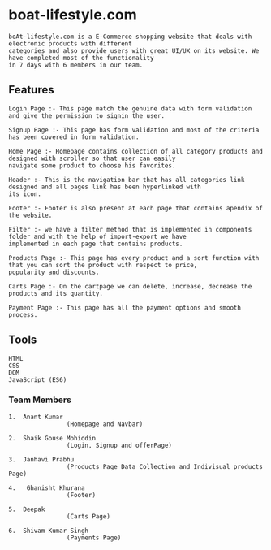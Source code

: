 # boat-lifestyle.com
    
    boAt-lifestyle.com is a E-Commerce shopping website that deals with electronic products with different
    categories and also provide users with great UI/UX on its website. We have completed most of the functionality 
    in 7 days with 6 members in our team.
    
## Features
    Login Page :- This page match the genuine data with form validation and give the permission to signin the user.
    
    Signup Page :- This page has form validation and most of the criteria has been covered in form validation.
    
    Home Page :- Homepage contains collection of all category products and designed with scroller so that user can easily 
    navigate some product to choose his favorites.
    
    Header :- This is the navigation bar that has all categories link designed and all pages link has been hyperlinked with 
    its icon.
    
    Footer :- Footer is also present at each page that contains apendix of the website.
    
    Filter :- we have a filter method that is implemented in components folder and with the help of import-export we have 
    implemented in each page that contains products.
    
    Products Page :- This page has every product and a sort function with that you can sort the product with respect to price, 
    popularity and discounts.
    
    Carts Page :- On the cartpage we can delete, increase, decrease the products and its quantity.
    
    Payment Page :- This page has all the payment options and smooth process.
## Tools 
    HTML
    CSS
    DOM
    JavaScript (ES6)
### Team Members

    1.  Anant Kumar
                    (Homepage and Navbar)
                    
    2.  Shaik Gouse Mohiddin
                    (Login, Signup and offerPage)
                    
    3.  Janhavi Prabhu
                    (Products Page Data Collection and Indivisual products Page)
                    
    4.   Ghanisht Khurana
                    (Footer)
                    
    5.  Deepak 
                    (Carts Page)
                    
    6.  Shivam Kumar Singh
                    (Payments Page)
                    
                    
                    
